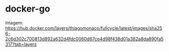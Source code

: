 # docker-go

Imagem: https://hub.docker.com/layers/thiagomonaco/fullcycle/latest/images/sha256-2c6d302c700813d892a632d4fdc0060d67ce4d98f438d01a382a8da890fa5317?tab=layers